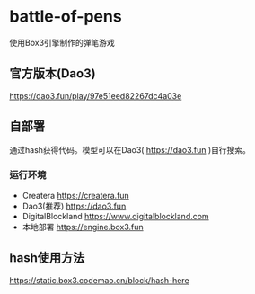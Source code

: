 # battle-of-pens
使用Box3引擎制作的弹笔游戏

## 官方版本(Dao3)
https://dao3.fun/play/97e51eed82267dc4a03e

## 自部署
通过hash获得代码。模型可以在Dao3( https://dao3.fun )自行搜索。

### 运行环境
* Createra https://createra.fun
* Dao3(推荐) https://dao3.fun
* DigitalBlockland https://www.digitalblockland.com
* 本地部署 https://engine.box3.fun

## hash使用方法
https://static.box3.codemao.cn/block/hash-here
